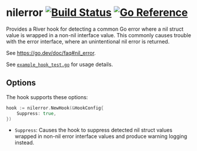 # nilerror [![Build Status](https://github.com/riverqueue/rivercontrib/actions/workflows/ci.yaml/badge.svg?branch=master)](https://github.com/riverqueue/rivercontrib/actions) [![Go Reference](https://pkg.go.dev/badge/github.com/riverqueue/rivercontrib.svg)](https://pkg.go.dev/github.com/riverqueue/rivercontrib/nilerror)

Provides a River hook for detecting a common Go error where a nil struct value is wrapped in a non-nil interface value. This commonly causes trouble with the error interface, where an unintentional nil error is returned.

See https://go.dev/doc/faq#nil_error.

See [`example_hook_test.go`](./example_hook_test.go) for usage details.

## Options

The hook supports these options:

``` go
hook := nilerror.NewHook(&HookConfig{
    Suppress: true,
})
```

* `Suppress`: Causes the hook to suppress detected nil struct values wrapped in non-nil error interface values and produce warning logging instead.